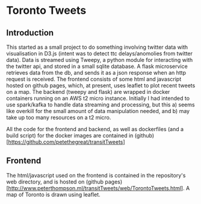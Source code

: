 # Toronto Tweets

## Introduction
This started as a small project to do something involving twitter data with visualisation in D3.js (intent was to detect ttc delays/anomolies from twitter data). Data is streamed using Tweepy, a python module for interacting with the twitter api, and stored in a small sqlite database. A flask microservice retrieves data from the db, and sends it as a json response when an http request is received. The frontend consists of some html and javascript hosted on github pages, which, at present, uses leaflet to plot recent tweets on a map. The backend (tweepy and flask) are wrapped in docker containers running on an AWS t2 micro instance. Initially I had intended to use spark/kafka to handle data streaming and processing, but this a) seems like overkill for the small amount of data manipulation needed, and b) may take up too many resources on a t2 micro.

All the code for the frontend and backend, as well as dockerfiles (and a build script) for the docker images are contained in (github)[https://github.com/petethegreat/transitTweets]


## Frontend

The html/javascript used on the frontend is contained in the repository's web directory, and is hosted on (github pages)[http://www.peterthompson.ml/transitTweets/web/TorontoTweets.html]. A map of Toronto is drawn using leaflet. 

